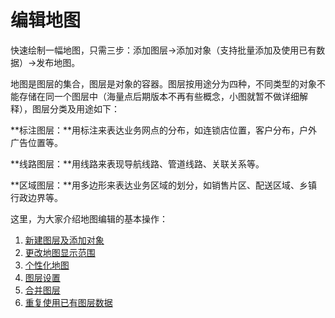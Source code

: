 # 编辑地图
快速绘制一幅地图，只需三步：添加图层->添加对象（支持批量添加及使用已有数据）->发布地图。

地图是图层的集合，图层是对象的容器。图层按用途分为四种，不同类型的对象不能存储在同一个图层中（海量点后期版本不再有些概念，小图就暂不做详细解释），图层分类及用途如下：

**标注图层：**用标注来表达业务网点的分布，如连锁店位置，客户分布，户外广告位置等。

**线路图层：**用线路来表现导航线路、管道线路、关联关系等。

**区域图层：**用多边形来表达业务区域的划分，如销售片区、配送区域、乡镇行政边界等。



这里，为大家介绍地图编辑的基本操作：
1. [新建图层及添加对象](http://help.dituwuyou.com/draw-a-map.html)
2. [更改地图显示范围](http://help.dituwuyou.com/change-map.html)
3. [个性化地图](http://help.dituwuyou.com/personalized-map.html)
4. [图层设置](http://help.dituwuyou.com/layer-settings.html)
5. [合并图层](http://help.dituwuyou.com/copy-data.html)
6. [重复使用已有图层数据](http://help.dituwuyou.com/copy-layer.html)



